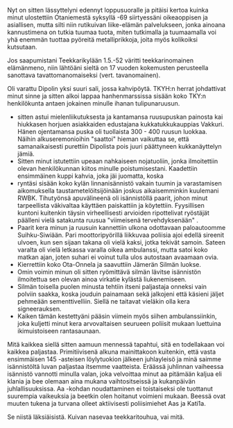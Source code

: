 
Nyt on sitten lässyttelyni edennyt loppusuoralle ja pitäisi kertoa kuinka minut ulostettiin Otaniemestä syksyllä -69 
siirtyessäni oikeaoppisen ja asiallisen, mutta silti niin rutikuivan liike-elämän palvelukseen, jonka ainoana kannustimena on 
tutkia tuumaa tuota, miten tutkimalla ja tuumaamalla voi yhä enemmän tuottaa pyöreitä metalliprikkoja, joita myös 
kolikoiksi kutsutaan.

Jos saapumistani Teekkarikylään 1.5.-52 väritti teekkarinomainen elämänmeno, niin lähtöäni sieltä on 17 vuoden 
kokemusten perusteella sanottava tavattomanomaiseksi (vert. tavanomainen).

Oli varattu Dipolin yksi suuri sali, jossa kahvipöytä. TKYH:n herrat johdattivat minut sinne ja sitten alkoi lappaa 
hanhenmarssissa sisään koko TKY:n henkilökunta antaen jokainen minulle ihanan tulipunaruusun.

- sitten astui mielenliikutuksesta ja kantamansa ruusupuskan painosta kai hiukkasen horjuen asiakkaiden edustajana 
kukkatukkukauppias Vakkuri. Hänen ojentamansa puska oli tuollaista 300 - 400 ruusun luokkaa. Näihin alkuseremonioihin 
"saattoi" hieman vaikuttaa se, että samanaikaisesti purettiin Dipolista pois juuri päättyneen kukkanäyttelyn jämiä.
- Sitten minut istutettiin upeaan nahkaiseen nojatuoliin, jonka ilmoitettiin olevan henkilökunnan kiitos minulle 
poistumisestani. Kaadettiin ensimmäinen kuppi kahvia, joka jäi juomatta, koska
- ryntäsi sisään koko kylän linnanisännistö vakain tuumin ja varastamisen aikomuksella taustametelöitsijöinään joskus 
aikaisemminkin kuulemani RWBK.
Tihutyönsä apuvälineenä oli isännistöllä paarit, johon minut tarpeellista väkivaltaa käyttäen paiskattiin ja köytettiin. 
Fyysillisen kuntoni kuitenkin täysin virheellisesti arvioiden ripottelivat ryöstäjät päälleni vielä satakunta ruusua "viimeisenä 
tervehdyksenään" .
- Paarit kera minun ja ruusuin kannettiin ulkona odottavaan paloautoomme Suihku-Siwiään. Pari moottoripyörillä liikkuvaa 
poliisia ajoi edellä sireenit ulvoen, kun sen sijaan takana oli vielä kaksi, jotka tekivät samoin. Sateen varalta oli vielä 
letkassa varalla oikea ambulanssi, mutta satoi koko matkan ajan, joten suhari ei voinut tulla ulos autostaan avaamaan ovia.
- Kierrettiin koko Ota-Onnela ja saavuttiin Jämerän Silmän luokse.
- Omin voimin minun oli sitten ryömittävä silmän lävitse isännistön ilmoitettua sen olevan ainoa virkatie kylästä 
liukenemiseen.
- Silmän toisella puolen minusta tehtiin itseni paljastaja onneksi vain polviin saakka, koska jouduin painamaan sekä 
jalkojeni että käsieni jäljet pehmeään sementtivelliin. Siellä ne taitavat vieläkin olla kera signeerauksen.
- Kaiken tämän kestettyäni pääsin viimein myös siihen ambulanssiinkin, joka kuljetti minut kera arvovaltaisen seurueen 
poliisit mukaan luettuina ikimuistoiseen rantasaunaan.

Mitä kaikkea siellä sitten aamuun mennessä tapahtui, sitä en todellakaan voi kaikkea paljastaa. Primitiivisenä alkuna 
mainittakoon kuitenkin, että vasta ensimmäisen 145 -asteisen löylytuokion jälkeen juhlayleisö ja minä saimme isännistöltä 
luvan paljastaa itsemme vaatteista. Eräässä juhlinnan vaiheessa isännistö vannotti minulla valan, joka velvoittaa minut aa 
pitämään kaljua eli klania ja bee olemaan aina mukana vaihtositseissä ja kukanpäivän juhlallisuuksissa. Aa -kohdan 
noudattaminen ei toistaiseksi ole tuottanut suurempia vaikeuksia ja beetkin olen hoitanut voimieni mukaan. Beessä ovat 
muuten tukena ja turvana olleet aktiivisesti poliisimiehet Aas ja Kati1a.

Se niistä läksiäisistä. Kuivan nasevaa teekkaritouhua, vai mitä.